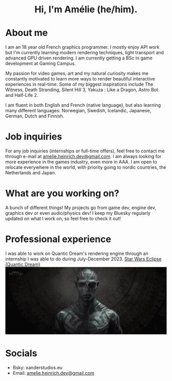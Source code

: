 <h1 align="center">Hi, I'm Amélie (he/him).</h1>

# About me

I am an 18 year old French graphics programmer. I mostly enjoy API work but I'm currently learning modern rendering techniques, light transport and advanced GPU driven rendering.
I am currently getting a BSc in game development at Gaming Campus.

My passion for video games, art and my natural curiosity makes me constantly motivated to learn more ways to render beautiful interactive experiences in real-time.
Some of my biggest inspirations include The Witness, Death Stranding, Silent Hill 3, Yakuza : Like a Dragon, Astro Bot and Half-Life 2.

I am fluent in both English and French (native language), but also learning many different languages: Norwegian, Swedish, Icelandic, Japanese, German, Dutch and Finnish.

# Job inquiries

For any job inquiries (internships or full-time offers), feel free to contact me through e-mail at amelie.heinrich.dev@gmail.com. I am always looking for more experience in the games industry, even more in AAA. I am open to relocate everywhere in the world, with priority going to nordic countries, the Netherlands and Japan.

# What are you working on?

A bunch of different things! My projects go from game dev, engine dev, graphics dev or even audio/physics dev! I keep my Bluesky regularly updated on what I work on, so feel free to check it out!

# Professional experience

I was able to work on Quantic Dream's rendering engine through an internship I was able to do during July-December 2023.
[Star Wars Eclipse (Quantic Dream)](https://www.starwarseclipse.com)
![Screenshot](images/star-wars-eclipse-22-drummer-face-38763223_8df3eced.jpeg)

# Socials
- Bsky: xanderstudios.eu
- Email: amelie.heinrich.dev@gmail.com
